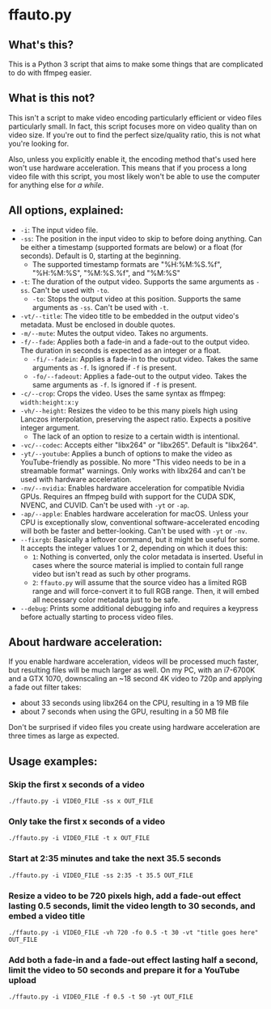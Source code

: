 # ffauto.py

## What's this?
This is a Python 3 script that aims to make some things that are complicated to do with ffmpeg easier.

## What is this not?
This isn't a script to make video encoding particularly efficient or video files particularly small. In fact, this script focuses more on video quality than on video size. If you're out to find the perfect size/quality ratio, this is not what you're looking for.

Also, unless you explicitly enable it, the encoding method that's used here won't use hardware acceleration. This means that if you process a long video file with this script, you most likely won't be able to use the computer for anything else for *a while*.
    
## All options, explained:
* `-i`: The input video file.
* `-ss`: The position in the input video to skip to before doing anything. Can be either a timestamp (supported formats are below) or a float (for seconds). Default is 0, starting at the beginning.
  * The supported timestamp formats are "%H:%M:%S.%f", "%H:%M:%S", "%M:%S.%f", and "%M:%S"
* `-t`: The duration of the output video. Supports the same arguments as `-ss`. Can't be used with `-to`.
  * `-to`: Stops the output video at this position. Supports the same arguments as `-ss`. Can't be used with `-t`.
* `-vt/--title`: The video title to be embedded in the output video's metadata. Must be enclosed in double quotes.
* `-m/--mute`: Mutes the output video. Takes no arguments.
* `-f/--fade`: Applies both a fade-in and a fade-out to the output video. The duration in seconds is expected as an integer or a float.
  * `-fi/--fadein`: Applies a fade-in to the output video. Takes the same arguments as `-f`. Is ignored if `-f` is present.
  * `-fo/--fadeout`: Applies a fade-out to the output video. Takes the same arguments as `-f`. Is ignored if `-f` is present.
* `-c/--crop`: Crops the video. Uses the same syntax as ffmpeg: `width:height:x:y`
* `-vh/--height`: Resizes the video to be this many pixels high using Lanczos interpolation, preserving the aspect ratio. Expects a positive integer argument.
  * The lack of an option to resize to a certain width is intentional.
* `-vc/--codec`: Accepts either "libx264" or "libx265". Default is "libx264".
* `-yt/--youtube`: Applies a bunch of options to make the video as YouTube-friendly as possible.  No more "This video needs to be in a streamable format" warnings. Only works with libx264 and can't be used with hardware acceleration.
* `-nv/--nvidia`: Enables hardware acceleration for compatible Nvidia GPUs. Requires an ffmpeg build with support for the CUDA SDK, NVENC, and CUVID. Can't be used with `-yt` or `-ap`.
* `-ap/--apple`: Enables hardware acceleration for macOS. Unless your CPU is exceptionally slow, conventional software-accelerated encoding will both be faster and better-looking. Can't be used with `-yt` or `-nv`.
* `--fixrgb`: Basically a leftover command, but it might be useful for some. It accepts the integer values 1 or 2, depending on which it does this:
  * `1`: Nothing is converted, only the color metadata is inserted. Useful in cases where the source material is implied to contain full range video but isn't read as such by other programs.
  * `2`: `ffauto.py` will assume that the source video has a limited RGB range and will force-convert it to full RGB range. Then, it will embed all necessary color metadata just to be safe.
* `--debug`: Prints some additional debugging info and requires a keypress before actually starting to process video files.

## About hardware acceleration:
If you enable hardware acceleration, videos will be processed much faster, but resulting files will be much larger as well.
On my PC, with an i7-6700K and a GTX 1070, downscaling an ~18 second 4K video to 720p and applying a fade out filter takes:
* about 33 seconds using libx264 on the CPU, resulting in a 19 MB file
* about 7 seconds when using the GPU, resulting in a 50 MB file

Don't be surprised if video files you create using hardware acceleration are three times as large as expected.

## Usage examples:
### Skip the first x seconds of a video
    ./ffauto.py -i VIDEO_FILE -ss x OUT_FILE
### Only take the first x seconds of a video
    ./ffauto.py -i VIDEO_FILE -t x OUT_FILE
### Start at 2:35 minutes and take the next 35.5 seconds
    ./ffauto.py -i VIDEO_FILE -ss 2:35 -t 35.5 OUT_FILE
### Resize a video to be 720 pixels high, add a fade-out effect lasting 0.5 seconds, limit the video length to 30 seconds, and embed a video title
    ./ffauto.py -i VIDEO_FILE -vh 720 -fo 0.5 -t 30 -vt "title goes here" OUT_FILE
### Add both a fade-in and a fade-out effect lasting half a second, limit the video to 50 seconds and prepare it for a YouTube upload
    ./ffauto.py -i VIDEO_FILE -f 0.5 -t 50 -yt OUT_FILE